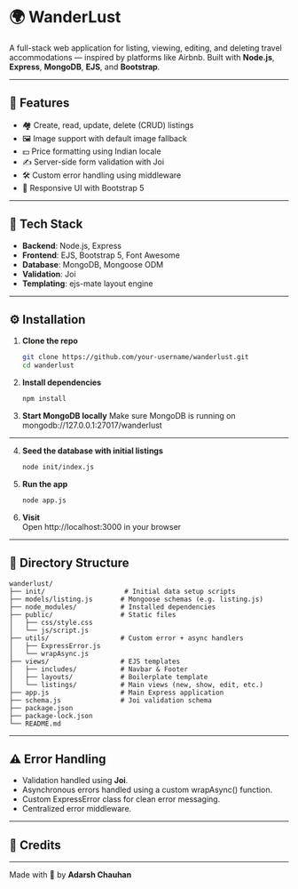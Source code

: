 # 🌍 WanderLust

A full-stack web application for listing, viewing, editing, and deleting travel accommodations — inspired by platforms like Airbnb. Built with **Node.js**, **Express**, **MongoDB**, **EJS**, and **Bootstrap**.

---

## 🚀 Features

- 🏘️ Create, read, update, delete (CRUD) listings
- 🖼️ Image support with default image fallback
- 💵 Price formatting using Indian locale
- ✍️ Server-side form validation with Joi
- 🛠️ Custom error handling using middleware
- 🎨 Responsive UI with Bootstrap 5

---

## 🧱 Tech Stack

- **Backend**: Node.js, Express
- **Frontend**: EJS, Bootstrap 5, Font Awesome
- **Database**: MongoDB, Mongoose ODM
- **Validation**: Joi
- **Templating**: ejs-mate layout engine

---

## ⚙️ Installation

1. **Clone the repo**

   ```bash
   git clone https://github.com/your-username/wanderlust.git
   cd wanderlust

   ```

2. **Install dependencies**

   ```bash
   npm install

   ```

3. **Start MongoDB locally**
   Make sure MongoDB is running on mongodb://127.0.0.1:27017/wanderlust

---

4. **Seed the database with initial listings**

   ```bash
   node init/index.js

   ```

5. **Run the app**

   ```bash
   node app.js

   ```

6. **Visit**  
   Open http://localhost:3000 in your browser

---

## 📂 Directory Structure

```
wanderlust/
├── init/                    # Initial data setup scripts
├── models/listing.js       # Mongoose schemas (e.g. listing.js)
├── node_modules/           # Installed dependencies
├── public/                 # Static files
│   ├── css/style.css
│   └── js/script.js
├── utils/                  # Custom error + async handlers
│   ├── ExpressError.js
│   └── wrapAsync.js
├── views/                  # EJS templates
│   ├── includes/           # Navbar & Footer
│   ├── layouts/            # Boilerplate template
│   └── listings/           # Main views (new, show, edit, etc.)
├── app.js                  # Main Express application
├── schema.js               # Joi validation schema
├── package.json
├── package-lock.json
└── README.md
```

---

## ⚠️ Error Handling

- Validation handled using **Joi**.
- Asynchronous errors handled using a custom wrapAsync() function.
- Custom ExpressError class for clean error messaging.
- Centralized error middleware.

---

## 🙏 Credits

---

Made with 💙 by **Adarsh Chauhan**
